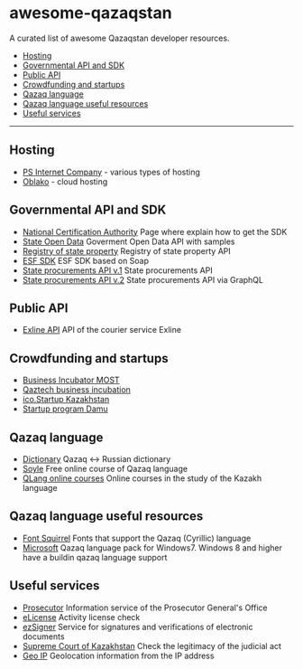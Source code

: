 # awesome-qazaqstan
A curated list of awesome Qazaqstan developer resources.

- [Hosting](#hosting)
- [Governmental API and SDK](#governmental-api-and-sdk)
- [Public API](#public-api)
- [Crowdfunding and startups](#crowdfunding-and-startups)
- [Qazaq language](#qazaq-language)
- [Qazaq language useful resources](#qazaq-language-useful-resources)
- [Useful services](#useful-services)

---

## Hosting

* [PS Internet Company](https://www.ps.kz) - various types of hosting
* [Oblako](https://oblako.kz) - cloud hosting


## Governmental API and SDK

* [National Certification Authority](https://pki.gov.kz/developers/) Page where explain how to get the SDK
* [State Open Data](https://data.egov.kz/pages/samples) Goverment Open Data API with samples
* [Registry of state property](https://www.gosreestr.kz/ru/api.aspx) Registry of state property API
* [ESF SDK](http://kgd.gov.kz/ru/content/api-interfeys-web-prilozheniya-elektronnye-scheta-faktury-1) ESF SDK based on Soap
* [State procurements API v.1](https://www.goszakup.gov.kz/ru/developer/ows) State procurements API
* [State procurements API v.2](https://www.goszakup.gov.kz/ru/developer/ows_v2) State procurements API via GraphQL


## Public API

* [Exline API](https://api.exline.systems/docs) API of the courier service Exline


## Crowdfunding and startups

* [Business Incubator MOST](http://most.com.kz/)
* [Qaztech business incubation](https://qaztech.vc/activity/business-incubation/)
* [ico.Startup Kazakhstan](https://techgarden.kz/ru/startupkz)
* [Startup program Damu](https://www.damu.kz/programmi/programmy-dlya-nachinayushchikh-predprinimateley/)


## Qazaq language

* [Dictionary](https://sozdik.kz/) Qazaq <-> Russian dictionary
* [Soyle](https://www.soyle.kz/) Free online course of Qazaq language
* [QLang online courses](https://qlang.kz/) Online courses in the study of the Kazakh language


## Qazaq language useful resources

* [Font Squirrel](https://www.fontsquirrel.com/fonts/list/language/kazakh) Fonts that support the Qazaq (Cyrillic) language
* [Microsoft](https://www.microsoft.com/kk-kz/download/details.aspx?id=17036) Qazaq language pack for Windows7. Windows 8 and higher have a buildin qazaq language support


## Useful services

* [Prosecutor](https://qamqor.gov.kz) Information service of the Prosecutor General's Office
* [eLicense](http://elicense.kz/LicensingContent/SimpleSearchLicense) Activity license check
* [ezSigner](https://ezsigner.kz/#!/main) Service for signatures and verifications of electronic documents
* [Supreme Court of Kazakhstan](http://office.sud.kz/legitimacy/index.xhtml) Check the legitimacy of the judicial act
* [Geo IP](http://www.geoip.kz/index.html) Geolocation information from the IP address
